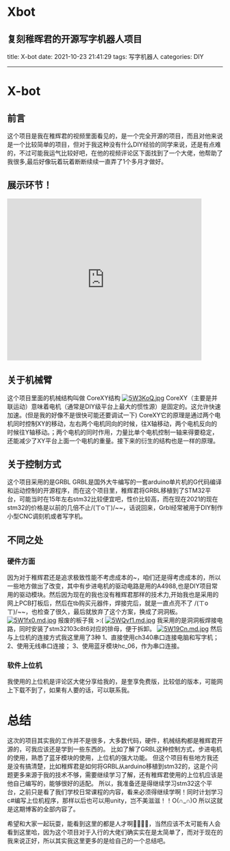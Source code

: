 # Xbot
复刻稚晖君的开源写字机器人项目
---
title: X-bot
date: 2021-10-23 21:41:29
tags: 写字机器人
categories: DIY

---

# X-bot

## 前言

这个项目是我在稚辉君的视频里面看见的，是一个完全开源的项目，而且对他来说是一个比较简单的项目，但对于我这种没有什么DIY经验的同学来说，还是有点难的，不过可能我运气比较好吧，在他的视频评论区下面找到了一个大佬，他帮助了我很多,最后好像玩着玩着断断续续一直弄了1个多月才做好。

## 展示环节！

<div style="position: relative; width: 100%; height: 0; padding-bottom: 75%;"><iframe 
src="https://www.bilibili.com/video/BV1EL4y187Hd?spm_id_from=333.999.0.0" scrolling="no" border="0" 
frameborder="no" framespacing="0" allowfullscreen="true" style="position: absolute; width: 90%; 
height: 100%; left: 0; top: 0;"> </iframe></div>



## 关于机械臂

这个项目里面的机械结构叫做 CoreXY结构
[![5W3KoQ.jpg](https://z3.ax1x.com/2021/10/24/5W3KoQ.jpg)](https://imgtu.com/i/5W3KoQ)
CoreXY（主要是并联运动）意味着电机（通常是DIY级平台上最大的惯性源）是固定的。这允许快速加速。(但是我的好像不是很快可能还要调试一下)
CoreXY它的原理是通过两个电机同时控制XY的移动，左右两个电机同向的时候，往X轴移动，两个电机反向的时候往Y轴移动。；两个电机的同时作用，力量比单个电机控制一轴来得要稳定，还能减少了XY平台上面一个电机的重量。接下来的衍生的结构也是一样的原理。

## 关于控制方式

这个项目采用的是GRBL
GRBL是国外大牛编写的一套arduino单片机的G代码编译和运动控制的开源程序，而在这个项目里，稚辉君将GRBL移植到了STM32平台，可能当时在15年左右stm32比较便宜吧，性价比较高，而在现在2021的现在stm32的价格是以前的几倍不止/(ㄒoㄒ)/~~，话说回来，Grbl经常被用于DIY制作小型CNC调刻机或者写字机。

## 不同之处

### 硬件方面

因为对于稚辉君还是追求极致性能不考虑成本的~，咱们还是得考虑成本的，所以一些地方做出了改变，其中有步进电机的驱动电路是用的A4988,也是DIY项目常用的驱动模块。然后因为现在的我也没有稚辉君那样的技术力,开始我也是采用的网上PCB打板后，然后在tb购买元器件，焊接完后，就是一直点亮不了  /(ㄒoㄒ)/~~，也检查了很久，最后就放弃了这个方案，换成了洞洞板。
[![5W1fx0.md.jpg](https://z3.ax1x.com/2021/10/24/5W1fx0.md.jpg)](https://imgtu.com/i/5W1fx0)
报废的板子我 >:(
[![5WQvf1.md.jpg](https://z3.ax1x.com/2021/10/24/5WQvf1.md.jpg)](https://imgtu.com/i/5WQvf1)
我采用的是洞洞板焊接电路，同时安装了stm32103c8t6对应的排母，便于拆卸。
[![5W19Cn.md.jpg](https://z3.ax1x.com/2021/10/24/5W19Cn.md.jpg)](https://imgtu.com/i/5W19Cn)
然后与上位机的连接方式我这里用了3种
1、直接使用ch340串口连接电脑和写字机；
2、使用无线串口连接；
3、使用蓝牙模块hc_06，作为串口连接。

### 软件上位机

我使用的上位机是评论区大佬分享给我的，是奎享免费版，比较低的版本，可能网上下载不到了，如果有人要的话，可以联系我。

# 总结

这次的项目其实我的工作并不是很多，大多数代码，硬件，机械结构都是稚辉君开源的，可我应该还是学到一些东西的。
比如了解了GRBL这种控制方式，步进电机的使用，熟悉了蓝牙模块的使用，上位机的强大功能。
但这个项目有些地方我还是没有搞清楚，比如稚辉君是如何将GRBL从arduino移植到stm32的，这是个问题更多来源于我的技术不够，需要继续学习了解，还有稚辉君使用的上位机应该是他自己编写的，能够很好的适配。
所以，我准备还是得继续学习stm32这个平台，之前只是看了我们学校日常课程的内容，看来必须得继续学啊！同时计划学习c#编写上位机程序，那样以后也可以用unity，岂不美滋滋！！O(∩_∩)O
所以这就是这期博客的全部内容了。

希望和大家一起玩耍，能看到这里的都是人才啊🤣😂🤣😂，当然应该不太可能有人会看到这里哈，因为这个项目对于入行的大佬们确实实在是太简单了，而对于现在的我来说正好，所以其实我这里更多的是给自己的一个总结吧。
